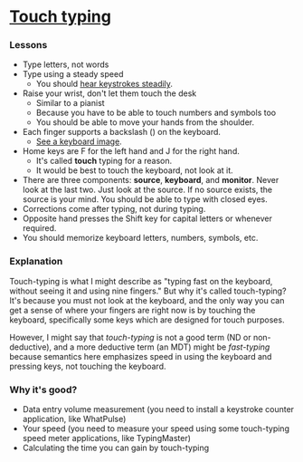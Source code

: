 ﻿# [Touch typing](https://en.wikipedia.org/wiki/Touch_typing)

### Lessons

- Type letters, not words
- Type using a steady speed
    - You should [hear keystrokes steadily](https://www.youtube.com/watch?v=GxVIpWfQhuE).
- Raise your wrist, don't let them touch the desk
    - Similar to a pianist
    - Because you have to be able to touch numbers and symbols too
    - You should be able to move your hands from the shoulder.
- Each finger supports a backslash () on the keyboard.
    - [See a keyboard image](https://m.media-amazon.com/images/I/71TBg4r1oNL._AC_SL1500_.jpg).
- Home keys are F for the left hand and J for the right hand.
    - It's called **touch** typing for a reason.
    - It would be best to touch the keyboard, not look at it.
- There are three components: **source**, **keyboard**, and **monitor**. Never look at the last two. Just look at the source. If no source exists, the source is your mind. You should be able to type with closed eyes.
- Corrections come after typing, not during typing.
- Opposite hand presses the Shift key for capital letters or whenever required.
- You should memorize keyboard letters, numbers, symbols, etc.

### Explanation

Touch-typing is what I might describe as "typing fast on the keyboard, without seeing it and using nine fingers." But why it's called touch-typing? It's because you must not look at the keyboard, and the only way you can get a sense of where your fingers are right now is by touching the keyboard, specifically some keys which are designed for touch purposes. 

However, I might say that *touch-typing* is not a good term (ND or non-deductive), and a more deductive term (an MDT) might be *fast-typing* because semantics here emphasizes speed in using the keyboard and pressing keys, not touching the keyboard.

### Why it's good?

- Data entry volume measurement (you need to install a keystroke counter application, like WhatPulse)
- Your speed (you need to measure your speed using some touch-typing speed meter applications, like TypingMaster)
- Calculating the time you can gain by touch-typing